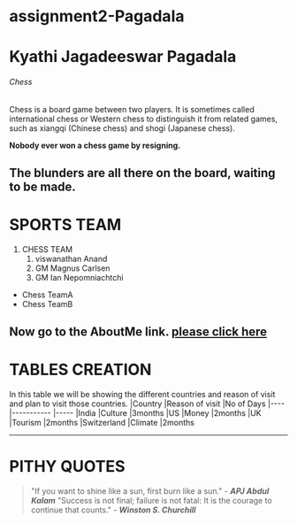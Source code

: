 # assignment2-Pagadala

# Kyathi Jagadeeswar Pagadala

###### Chess

Chess is a board game between two players. It is sometimes called international chess or Western chess to distinguish it from related games, such as xiangqi (Chinese chess) and shogi (Japanese chess).


**Nobody ever won a chess game by resigning.**

**The blunders are all there on the board, waiting to be made.**
----
#  SPORTS TEAM
1. CHESS TEAM
   1. viswanathan Anand
   2. GM Magnus Carlsen
   3. GM Ian Nepomniachtchi

 * Chess TeamA
 * Chess TeamB

  Now go to the AboutMe link.
  [please click here](https://github.com/kyathijagadeeswarp/assignment2-Pagadala/blob/main/AboutMe.md)
  ---
  # TABLES CREATION
  In this table we will be showing the different countries and reason of visit and plan to visit those countries.
  |Country     |Reason of visit |No of Days
  |----        |-----------     |-----
  |India       |Culture         |3months
  |US          |Money           |2months
  |UK          |Tourism         |2months
  |Switzerland |Climate         |2months
  
  ***
  # PITHY QUOTES
  >"If you want to shine like a sun, first burn like a sun." - ***APJ Abdul Kalam***
  >"Success is not final; failure is not fatal: It is the courage to continue that counts." - ***Winston S. Churchill***
